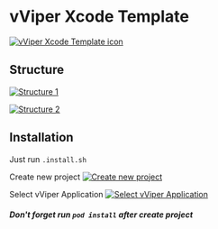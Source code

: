 # vViper Xcode Template

[![vViper Xcode Template icon](https://i.ibb.co/WFqBbft/vviper.png "vViper Xcode Template icon")](https://i.ibb.co/WFqBbft/vviper.png "vViper Xcode Template icon")

## Structure
[![Structure 1](https://i.ibb.co/yBDHLLD/2019-11-22-15-20-46.png "Structure 1")](https://i.ibb.co/yBDHLLD/2019-11-22-15-20-46.png "Structure 1")

[![Structure 2](https://i.ibb.co/qxnfV4P/2019-11-22-15-21-28.png "Structure 2")](https://i.ibb.co/qxnfV4P/2019-11-22-15-21-28.png "Structure 2")


## Installation
Just run 
`.install.sh`

Create new project
[![Create new project](https://i.ibb.co/RDGNf14/2019-11-25-10-07-12.png "Create new project")](https://i.ibb.co/RDGNf14/2019-11-25-10-07-12.png "Create new project")

Select vViper Application
[![Select vViper Application](https://i.ibb.co/crQKV3C/2019-11-25-10-07-32.png "Select vViper Application")](https://i.ibb.co/crQKV3C/2019-11-25-10-07-32.png "Select vViper Application")



##### Don't forget run `pod install` after create project

